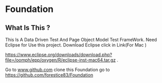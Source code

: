 # Foundation
## What Is This ?
This Is A Data Driven Test And Page Object Model Test FrameWork.
 Need Eclipse for Use this project. Download Eclipse click in Link(For Mac )
 
 https://www.eclipse.org/downloads/download.php?file=/oomph/epp/oxygen/R/eclipse-inst-mac64.tar.gz . 


 Go to www.github.com 
 clone this Foundation go to https://github.com/forestice83/Foundation